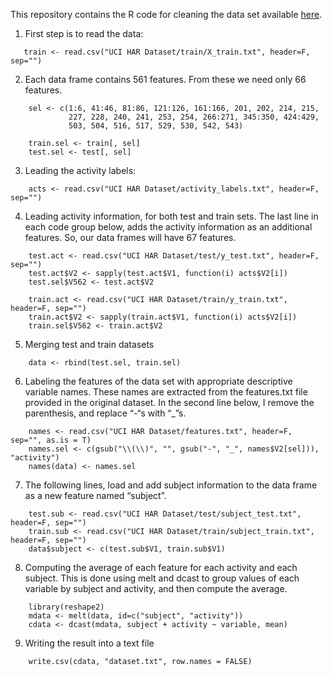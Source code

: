 This repository contains the R code for cleaning the data set available [here](http://archive.ics.uci.edu/ml/datasets/Human+Activity+Recognition+Using+Smartphones).

1. First step is to read the data:

```test <- read.csv("UCI HAR Dataset/test/X_test.txt", header=F, sep="")
   train <- read.csv("UCI HAR Dataset/train/X_train.txt", header=F, sep="")
```
2. Each data frame contains 561 features. From these we need only 66 features. 

```
    sel <- c(1:6, 41:46, 81:86, 121:126, 161:166, 201, 202, 214, 215, 
             227, 228, 240, 241, 253, 254, 266:271, 345:350, 424:429, 
             503, 504, 516, 517, 529, 530, 542, 543)
    
    train.sel <- train[, sel]
    test.sel <- test[, sel]
```

3. Leading the activity labels:

```
    acts <- read.csv("UCI HAR Dataset/activity_labels.txt", header=F, sep="")
```

4. Leading activity information, for both test and train sets. The last line in each code group below, adds the activity information as an additional features. So, our data frames will have 67 features.

```
    test.act <- read.csv("UCI HAR Dataset/test/y_test.txt", header=F, sep="")
    test.act$V2 <- sapply(test.act$V1, function(i) acts$V2[i])
    test.sel$V562 <- test.act$V2

    train.act <- read.csv("UCI HAR Dataset/train/y_train.txt", header=F, sep="")
    train.act$V2 <- sapply(train.act$V1, function(i) acts$V2[i])
    train.sel$V562 <- train.act$V2
```

5. Merging test and train datasets

```
    data <- rbind(test.sel, train.sel)
```

6. Labeling the features of the data set with appropriate descriptive variable names. These names are extracted from the features.txt file provided in the original dataset. In the second line below, I remove the parenthesis, and replace “-“s with “_”s.

```
    names <- read.csv("UCI HAR Dataset/features.txt", header=F, sep="", as.is = T)
    names.sel <- c(gsub("\\(\\)", "", gsub("-", "_", names$V2[sel])), "activity")
    names(data) <- names.sel
```

7. The following lines, load and add subject information to the data frame as a new feature named “subject”.

```
    test.sub <- read.csv("UCI HAR Dataset/test/subject_test.txt", header=F, sep="")
    train.sub <- read.csv("UCI HAR Dataset/train/subject_train.txt", header=F, sep="")
    data$subject <- c(test.sub$V1, train.sub$V1)
```

8.  Computing the average of each feature for each activity and each subject. This is done using melt and dcast to group values of each variable by subject and activity, and then compute the average. 

```
    library(reshape2)
    mdata <- melt(data, id=c("subject", "activity"))
    cdata <- dcast(mdata, subject + activity ~ variable, mean)
```

9. Writing the result into a text file

```
    write.csv(cdata, "dataset.txt", row.names = FALSE)
```








